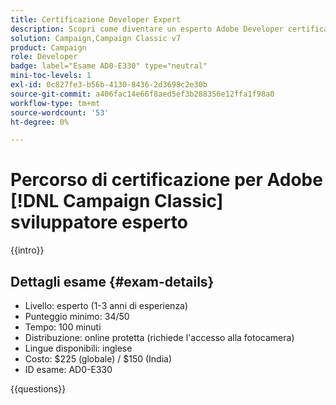 ```yaml
---
title: Certificazione Developer Expert
description: Scopri come diventare un esperto Adobe Developer certificato in [!DNL Campaign Classic].
solution: Campaign,Campaign Classic v7
product: Campaign
role: Developer
badge: label="Esame AD0-E330" type="neutral"
mini-toc-levels: 1
exl-id: 0c827fe3-b56b-4130-8436-2d3698c2e30b
source-git-commit: a406fac14e66f8aed5ef3b288356e12ffa1f98a0
workflow-type: tm+mt
source-wordcount: '53'
ht-degree: 0%

---
```


# Percorso di certificazione per Adobe [!DNL Campaign Classic] sviluppatore esperto

{{intro}}

## Dettagli esame {#exam-details}

* Livello: esperto (1-3 anni di esperienza)
* Punteggio minimo: 34/50
* Tempo: 100 minuti
* Distribuzione: online protetta (richiede l&#39;accesso alla fotocamera)
* Lingue disponibili: inglese
* Costo: $225 (globale) / $150 (India)
* ID esame: AD0-E330

{{questions}}
